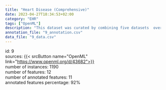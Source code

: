 ```yaml
---
title: "Heart Disease (Comprehensive)"
date: 2023-04-27T18:34:53+02:00
category: "EHR"
tags: ["OpenML"]
description: "This dataset was curated by combining five datasets  over 11 common features which makes it the largest heart disease dataset available for research purposes. The five datasets used for its curation are Cleveland: 303 Hungarian: 294 Switzerland: 123 Long Beach VA: 200 Stalog (Heart) Data Set: 270."
annotation_file: "9_annotation.csv"
data_file: "9_data.csv"
---
```

id: 9 \
sources: {{< srcButton name="OpenML" link="https://www.openml.org/d/43682">}}  \
number of instances: 1190 \
number of features: 12 \
number of annotated features: 11 \
annotated features percentage: 92% 
